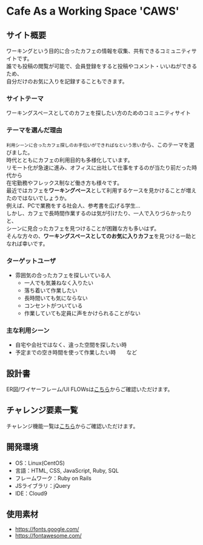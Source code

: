 # Cafe As a Working Space 'CAWS'

## サイト概要
ワーキングという目的に合ったカフェの情報を収集、共有できるコミュニティサイトです。<br>
誰でも投稿の閲覧が可能で、会員登録をすると投稿やコメント・いいねができるため、<br>自分だけのお気に入りを記録することもできます。

### サイトテーマ
ワーキングスペースとしてのカフェを探したい方のためのコミュニティサイト

### テーマを選んだ理由
`利用シーンに合ったカフェ探しのお手伝いができればなという思い`から、このテーマを選びました。<br>
時代とともにカフェの利用目的も多様化しています。<br>
リモート化が急速に進み、オフィスに出社して仕事をするのが当たり前だった時代から<br>在宅勤務やフレックス制など働き方も様々です。<br>
最近ではカフェを**ワーキングペース**として利用するケースを見かけることが増えたのではないでしょうか。<br>
例えば、PCで業務をする社会人、参考書を広げる学生...<br>
しかし、カフェで長時間作業するのは気が引けたり、一人で入りづらかったりと、<br>シーンに見合ったカフェを見つけることが困難な方も多いはず。<br>
そんな方々の、**ワーキングスペースとしてのお気に入りカフェ**を見つける一助となれば幸いです。

### ターゲットユーザ
- 雰囲気の合ったカフェを探しいている人
  - 一人でも気兼ねなく入りたい
  - 落ち着いて作業したい
  - 長時間いても気にならない
  - コンセントがついている
  - 作業していても定員に声をかけられることがない


### 主な利用シーン
- 自宅や会社ではなく、違った空間を探したい時
- 予定までの空き時間を使って作業したい時　　など

## 設計書
ER図/ワイヤーフレーム/UI FLOWsは[こちら](https://drive.google.com/file/d/1d3fD4l7Wv_0S3C2E0TAiKohDLYKgRAw1/view?usp=sharing)からご確認いただけます。


## チャレンジ要素一覧
チャレンジ機能一覧は[こちら](https://docs.google.com/spreadsheets/d/1XrDq_OS-xfqnUiglf-pewSnm4IaJ_aT3wHVjmYjj9JQ/edit?usp=sharing)からご確認いただけます。

## 開発環境
- OS：Linux(CentOS)
- 言語：HTML, CSS, JavaScript, Ruby, SQL
- フレームワーク：Ruby on Rails
- JSライブラリ：jQuery
- IDE：Cloud9

## 使用素材
- https://fonts.google.com/
- https://fontawesome.com/
